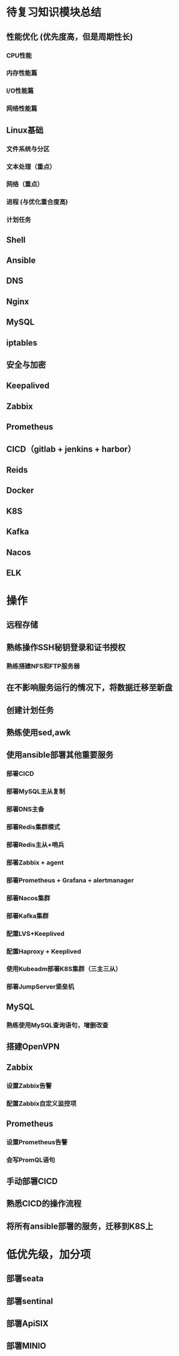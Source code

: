 # 待复习知识模块总结

## 性能优化   (优先度高，但是周期性长)
### CPU性能
### 内存性能篇
### I/O性能篇
### 网络性能篇

## Linux基础
### 文件系统与分区
### 文本处理（重点）
### 网络（重点）
### 进程 (与优化重合度高)
### 计划任务

## Shell

## Ansible

## DNS

## Nginx

## MySQL

## iptables

## 安全与加密

## Keepalived

## Zabbix

## Prometheus

## CICD（gitlab + jenkins + harbor）

## Reids

## Docker

## K8S

## Kafka

## Nacos

## ELK



# 操作
## 远程存储
## 熟练操作SSH秘钥登录和证书授权
### 熟练搭建NFS和FTP服务器
## 在不影响服务运行的情况下，将数据迁移至新盘
## 创建计划任务
## 熟练使用sed,awk
## 使用ansible部署其他重要服务
### 部署CICD
### 部署MySQL主从复制
### 部署DNS主备
### 部署Redis集群模式
### 部署Redis主从+哨兵
### 部署Zabbix + agent
### 部署Prometheus + Grafana + alertmanager 
### 部署Nacos集群
### 部署Kafka集群
### 配置LVS+Keeplived
### 配置Haproxy + Keeplived
### 使用Kubeadm部署K8S集群（三主三从）
### 部署JumpServer堡垒机
## MySQL
### 熟练使用MySQL查询语句，增删改查
## 搭建OpenVPN
## Zabbix
### 设置Zabbix告警
### 配置Zabbix自定义监控项
## Prometheus
### 设置Prometheus告警
### 会写PromQL语句
## 手动部署CICD
## 熟悉CICD的操作流程
## 将所有ansible部署的服务，迁移到K8S上



# 低优先级，加分项
## 部署seata
## 部署sentinal
## 部署ApiSIX
## 部署MINIO